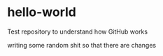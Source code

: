 # hello-world
Test repository to understand how GitHub works

writing some random shit so that there are changes 
